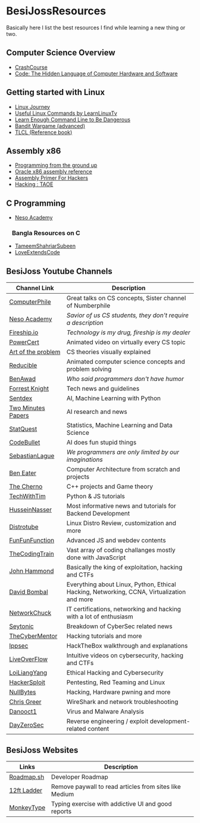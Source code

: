 # BesiJossResources

Basically here I list the best resources I find while learning a new thing or two.

## Computer Science Overview

- [CrashCourse](https://www.youtube.com/playlist?list=PL8dPuuaLjXtNlUrzyH5r6jN9ulIgZBpdo)
- [Code: The Hidden Language of Computer Hardware and Software](<https://raw.githubusercontent.com/muditbac/Reading/master/programming/Charles%20Petzold-Code_%20The%20Hidden%20Language%20of%20Computer%20Hardware%20and%20Software-Microsoft%20Press%20(2000).pdf>)

## Getting started with Linux

- [Linux Journey](https://linuxjourney.com/)
- [Useful Linux Commands by LearnLinuxTv](https://www.youtube.com/playlist?list=PLT98CRl2KxKHaKA9-4_I38sLzK134p4GJ)
- [Learn Enough Command Line to Be Dangerous](https://pdfroom.com/books/learn-enough-command-line-to-be-dangerous-a-tutorial-introduction-to-the-unix-command-line/1j5KLrKGdKr/download)
- [Bandit Wargame (advanced)](https://overthewire.org/wargames/bandit/)
- [TLCL (Reference book)](<https://raw.githubusercontent.com/santosh373/Linux-Basics/master/The%20Linux%20Command%20Line%2C%20A%20Complete%20Introduction%202nd%20(2013).pdf>)

## Assembly x86

- [Programming from the ground up](http://nongnu.askapache.com/pgubook/ProgrammingGroundUp-1-0-lettersize.pdf)
- [Oracle x86 assembly reference](https://docs.oracle.com/cd/E19641-01/802-1948/802-1948.pdf)
- [Assembly Primer For Hackers](https://youtube.com/playlist?list=PL6brsSrstzga43kcZRn6nbSi_GeXoZQhR)
- [Hacking : TAOE](<https://raw.githubusercontent.com/vxlabinfo/lib/master/exploit/Hacking-%20The%20Art%20of%20Exploitation%20(2nd%20ed.%202008)%20-%20Erickson.pdf>)

## C Programming

- [Neso Academy](https://www.youtube.com/playlist?list=PLBlnK6fEyqRhX6r2uhhlubuF5QextdCSM)

### &nbsp; &nbsp; Bangla Resources on C

- [TameemShahriarSubeen](https://www.rokomari.com/book/123261/computer-programming-1st-2nd-and-3rd-khondo-rokomari-collection)
- [LoveExtendsCode](https://www.youtube.com/c/LoveExtendsCode/)

## BesiJoss Youtube Channels

| Channel Link                                                                  | Description                                                                                |
| ----------------------------------------------------------------------------- | ------------------------------------------------------------------------------------------ |
| [ComputerPhile](https://www.youtube.com/user/Computerphile)                   | Great talks on CS concepts, Sister channel of Numberphile                                  |
| [Neso Academy](https://www.youtube.com/c/nesoacademy/)                        | _Savior of us CS students, they don't require a description_                               |
| [Fireship.io](https://www.youtube.com/c/Fireship)                             | _Technology is my drug, fireship is my dealer_                                             |
| [PowerCert](https://www.youtube.com/c/PowerCertAnimatedVideos)                | Animated video on virtually every CS topic                                                 |
| [Art of the problem](https://www.youtube.com/c/ArtOfTheProblem)               | CS theories visually explained                                                             |
| [Reducible](https://www.youtube.com/c/Reducible)                              | Animated computer science concepts and problem solving                                     |
| [BenAwad](https://www.youtube.com/c/BenAwad97)                                | _Who said programmers don't have humor_                                                    |
| [Forrest Knight](https://www.youtube.com/c/FKnight)                           | Tech news and guidelines                                                                   |
| [Sentdex](https://www.youtube.com/c/sentdex/)                                 | AI, Machine Learning with Python                                                           |
| [Two Minutes Papers](https://www.youtube.com/c/K%C3%A1rolyZsolnai/)           | AI research and news                                                                       |
| [ StatQuest](https://www.youtube.com/c/joshstarmer/)                          | Statistics, Machine Learning and Data Science                                              |
| [CodeBullet](https://www.youtube.com/c/CodeBullet/)                           | AI does fun stupid things                                                                  |
| [SebastianLague](https://www.youtube.com/c/SebastianLague)                    | _We programmers are only limited by our imaginations_                                      |
| [Ben Eater](https://www.youtube.com/c/BenEater)                               | Computer Architecture from scratch and projects                                            |
| [The Cherno](https://www.youtube.com/c/TheChernoProject)                      | C++ projects and Game theory                                                               |
| [TechWithTim](https://www.youtube.com/c/TechWithTim)                          | Python & JS tutorials                                                                      |
| [HusseinNasser](https://www.youtube.com/c/HusseinNasser-software-engineering) | Most informative news and tutorials for Backend Development                                |
| [Distrotube](https://www.youtube.com/c/DistroTube/)                           | Linux Distro Review, customization and more                                                |
| [FunFunFunction](https://www.youtube.com/c/funfunfunction)                    | Advanced JS and webdev contents                                                            |
| [TheCodingTrain](https://www.youtube.com/c/TheCodingTrain)                    | Vast array of coding challanges mostly done with JavaScript                                |
| [John Hammond](https://www.youtube.com/c/JohnHammond010)                      | Basically the king of exploitation, hacking and CTFs                                       |
| [David Bombal](https://www.youtube.com/c/DavidBombal)                         | Everything about Linux, Python, Ethical Hacking, Networking, CCNA, Virtualization and more |
| [NetworkChuck](https://www.youtube.com/c/NetworkChuck)                        | IT certifications, networking and hacking with a lot of enthusiasm                         |
| [Seytonic](https://www.youtube.com/c/Seytonic)                                | Breakdown of CyberSec related news                                                         |
| [TheCyberMentor](https://www.youtube.com/c/TheCyberMentor)                    | Hacking tutorials and more                                                                 |
| [Ippsec](https://www.youtube.com/c/ippsec/)                                   | HackTheBox walkthrough and explanations                                                    |
| [LiveOverFlow](https://www.youtube.com/c/LiveOverflow/)                       | Intuitive videos on cybersecurity, hacking and CTFs                                        |
| [LoiLiangYang](https://www.youtube.com/c/LoiLiangYang/)                       | Ethical Hacking and Cybersecurity                                                          |
| [HackerSploit](https://www.youtube.com/c/HackerSploit)                        | Pentesting, Red Teaming and Linux                                                          |
| [NullBytes](https://www.youtube.com/c/NullByteWHT)                            | Hacking, Hardware pwning and more                                                          |
| [Chris Greer](https://www.youtube.com/c/ChrisGreer)                           | WireShark and network troubleshooting                                                      |
| [Danooct1](https://www.youtube.com/c/danooct1)                                | Virus and Malware Analysis                                                                 |
| [DayZeroSec](https://www.youtube.com/c/dayzerosec)                            | Reverse engineering / exploit development-related content                                  |

## BesiJoss Websites

| Links                                 | Description                                            |
| ------------------------------------- | ------------------------------------------------------ |
| [Roadmap.sh](https://roadmap.sh/)     | Developer Roadmap                                      |
| [12ft Ladder](https://12ft.io/)       | Remove paywall to read articles from sites like Medium |
| [MonkeyType](https://monkeytype.com/) | Typing exercise with addictive UI and good reports     |
